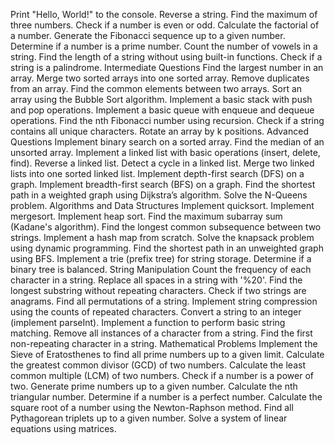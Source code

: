 
Print "Hello, World!" to the console.
Reverse a string.
Find the maximum of three numbers.
Check if a number is even or odd.
Calculate the factorial of a number.
Generate the Fibonacci sequence up to a given number.
Determine if a number is a prime number.
Count the number of vowels in a string.
Find the length of a string without using built-in functions.
Check if a string is a palindrome.
Intermediate Questions
Find the largest number in an array.
Merge two sorted arrays into one sorted array.
Remove duplicates from an array.
Find the common elements between two arrays.
Sort an array using the Bubble Sort algorithm.
Implement a basic stack with push and pop operations.
Implement a basic queue with enqueue and dequeue operations.
Find the nth Fibonacci number using recursion.
Check if a string contains all unique characters.
Rotate an array by k positions.
Advanced Questions
Implement binary search on a sorted array.
Find the median of an unsorted array.
Implement a linked list with basic operations (insert, delete, find).
Reverse a linked list.
Detect a cycle in a linked list.
Merge two linked lists into one sorted linked list.
Implement depth-first search (DFS) on a graph.
Implement breadth-first search (BFS) on a graph.
Find the shortest path in a weighted graph using Dijkstra’s algorithm.
Solve the N-Queens problem.
Algorithms and Data Structures
Implement quicksort.
Implement mergesort.
Implement heap sort.
Find the maximum subarray sum (Kadane's algorithm).
Find the longest common subsequence between two strings.
Implement a hash map from scratch.
Solve the knapsack problem using dynamic programming.
Find the shortest path in an unweighted graph using BFS.
Implement a trie (prefix tree) for string storage.
Determine if a binary tree is balanced.
String Manipulation
Count the frequency of each character in a string.
Replace all spaces in a string with '%20'.
Find the longest substring without repeating characters.
Check if two strings are anagrams.
Find all permutations of a string.
Implement string compression using the counts of repeated characters.
Convert a string to an integer (implement parseInt).
Implement a function to perform basic string matching.
Remove all instances of a character from a string.
Find the first non-repeating character in a string.
Mathematical Problems
Implement the Sieve of Eratosthenes to find all prime numbers up to a given limit.
Calculate the greatest common divisor (GCD) of two numbers.
Calculate the least common multiple (LCM) of two numbers.
Check if a number is a power of two.
Generate prime numbers up to a given number.
Calculate the nth triangular number.
Determine if a number is a perfect number.
Calculate the square root of a number using the Newton-Raphson method.
Find all Pythagorean triplets up to a given number.
Solve a system of linear equations using matrices.
